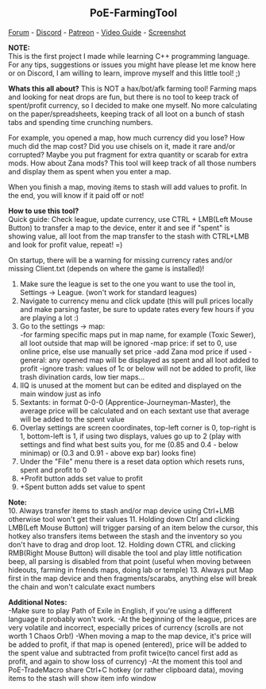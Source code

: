 <center> <h2>PoE-FarmingTool</h2> </center>


[Forum](https://www.pathofexile.com/forum/view-thread/2472341) - [Discord](https://discord.gg/D2m7Kpw) - [Patreon](https://www.patreon.com/cailoki) - [Video Guide](https://www.youtube.com/watch?v=GPGDLe2C2QE) - [Screenshot](https://i.imgur.com/xvD6qOT.png)

**NOTE:**\
This is the first project I made while learning C++ programming language. For any tips, suggestions or issues you might have please let me know here or on Discord, I am willing to learn, improve myself and this little tool! ;)

**Whats this all about?**
This is NOT a hax/bot/afk farming tool! Farming maps and looking for neat drops are fun, but there is no tool to keep track of spent/profit currency, so I decided to make one myself. No more calculating on the paper/spreadsheets, keeping track of all loot on a bunch of stash tabs and spending time crunching numbers.

For example, you opened a map, how much currency did you lose? How much did the map cost? Did you use chisels on it, made it rare and/or corrupted? Maybe you put fragment for extra quantity or scarab for extra mods. How about Zana mods? This tool will keep track of all those numbers and display them as spent when you enter a map.

When you finish a map, moving items to stash will add values to profit. In the end, you will know if it paid off or not!

**How to use this tool?**\
Quick guide: Check league, update currency, use CTRL + LMB(Left Mouse Button) to transfer a map to the device, enter it and see if "spent" is showing value, all loot from the map transfer to the stash with CTRL+LMB and look for profit value, repeat! =)

On startup, there will be a warning for missing currency rates and/or missing Client.txt (depends on where the game is installed)!
1. Make sure the league is set to the one you want to use the tool in, Settings -> League. (won't work for standard leagues)
2. Navigate to currency menu and click update (this will pull prices locally and make parsing faster, be sure to update rates every few hours if you are playing a lot :)
3. Go to the settings -> map:\
  -for farming specific maps put in map name, for example (Toxic Sewer), all loot outside that map will be ignored
  -map price: if set to 0, use online price, else use manually set price
  -add Zana mod price if used
  -general: any opened map will be displayed as spent and all loot added to profit
  -ignore trash: values of 1c or below will not be added to profit, like trash divination cards, low tier maps...
4. IIQ is unused at the moment but can be edited and displayed on the main window just as info
5. Sextants: in format 0-0-0 (Apprentice-Journeyman-Master), the average price will be calculated and on each sextant use that average will be added to the spent value
6. Overlay settings are screen coordinates, top-left corner is 0, top-right is 1, bottom-left is 1, if using two displays, values go up to 2 (play with settings and find what best suits you, for me (0.85 and 0.4 - below minimap) or (0.3 and 0.91 - above exp bar) looks fine)
7. Under the "File" menu there is a reset data option which resets runs, spent and profit to 0
8. +Profit button adds set value to profit
9. +Spent button adds set value to spent

**Note:**\
10. Always transfer items to stash and/or map device using Ctrl+LMB otherwise tool won't get their values
11. Holding down Ctrl and clicking LMB(Left Mouse Button) will trigger parsing of an item below the cursor, this hotkey also transfers items between the stash and the inventory so you don't have to drag and drop loot.
12. Holding down CTRL and clicking RMB(Right Mouse Button) will disable the tool and play little notification beep, all parsing is disabled from that point (useful when moving between hideouts, farming in friends maps, doing lab or temple)
13. Always put Map first in the map device and then fragments/scarabs, anything else will break the chain and won't calculate exact numbers
 
**Additional Notes:**\
-Make sure to play Path of Exile in English, if you're using a different language it probably won't work.
-At the beginning of the league, prices are very volatile and incorrect, especially prices of currency (scrolls are not worth 1 Chaos Orb!)
-When moving a map to the map device, it's price will be added to profit, if that map is opened (entered), price will be added to the spent value and subtracted from profit twice(to cancel first add as profit, and again to show loss of currency)
-At the moment this tool and PoE-TradeMacro share Ctrl+C hotkey (or rather clipboard data), moving items to the stash will show item info window
